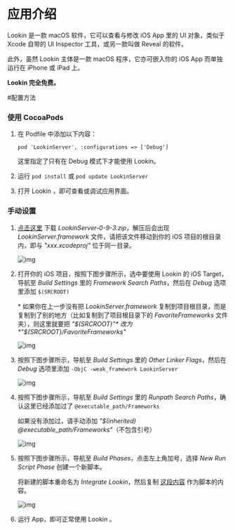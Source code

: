 # 应用介绍

Lookin 是一款 macOS 软件，它可以查看与修改 iOS App 里的 UI 对象，类似于 Xcode 自带的 UI Inspector 工具，或另一款叫做 Reveal 的软件。

此外，虽然 Lookin 主体是一款 macOS 程序，它亦可嵌入你的 iOS App 而单独运行在 iPhone 或 iPad 上。

**Lookin 完全免费。**



#配置方法

### 使用 CocoaPods

1. 在 Podfile 中添加以下内容：

   `pod 'LookinServer', :configurations => ['Debug']`

   这里指定了只有在 Debug 模式下才能使用 Lookin。

2. 运行 `pod install` 或 `pod update LookinServer`

3. 打开 Lookin ，即可查看或调试应用界面。



### 手动设置

1. [点击这里](https://cdn.lookin.work/download/framework/LookinServer-0-9-3.zip) 下载 *LookinServer-0-9-3.zip*，解压后会出现 *LookinServer.framework* 文件，请把该文件移动到你的 iOS 项目的根目录内，即与 *"xxx.xcodeproj"* 位于同一目录。

   ![img](https://cdn.lookin.work/public/style/images/independent/integration-manual-0.jpg)

2. 打开你的 iOS 项目，按照下图步骤所示，选中要使用 Lookin 的 iOS Target，导航至 *Build Settings* 里的 *Framework Search Paths*，然后在 *Debug* 选项里添加 `$(SRCROOT)`

   \* 如果你在上一步没有把 *LookinServer.framework* 复制到项目根目录，而是复制到了别的地方（比如复制到了项目根目录下的 *FavoriteFrameworks* 文件夹），则这里就要把 *"$(SRCROOT)"* 改为 *"$(SRCROOT)/FavoriteFrameworks"*

   ![img](https://cdn.lookin.work/public/style/images/independent/integration-manual-1.jpg)

3. 按照下图步骤所示，导航至 *Build Settings* 里的 *Other Linker Flags*，然后在 *Debug* 选项里添加 `-ObjC -weak_framework LookinServer`

   ![img](https://cdn.lookin.work/public/style/images/independent/integration-manual-2.jpg)

4. 按照下图步骤所示，导航至 *Build Settings* 里的 *Runpath Search Paths*，确认这里已经添加过了 `@executable_path/Frameworks`

   如果没有添加过，请手动添加 *"$(inherited) @executable_path/Frameworks"*（不包含引号）

   ![img](https://cdn.lookin.work/public/style/images/independent/integration-manual-3.jpg)

5. 按照下图步骤所示，导航至 *Build Phases*，点击左上角加号，选择 *New Run Script Phase* 创建一个新脚本。

   将新建的脚本重命名为 *Integrate Lookin*，然后复制 [这段内容](https://lookin.work/faq/integration-manual/run-script-cn.html) 作为脚本的内容。

   ![img](https://cdn.lookin.work/public/style/images/independent/integration-manual-4.jpg)

6. 运行 App，即可正常使用 Lookin 。

